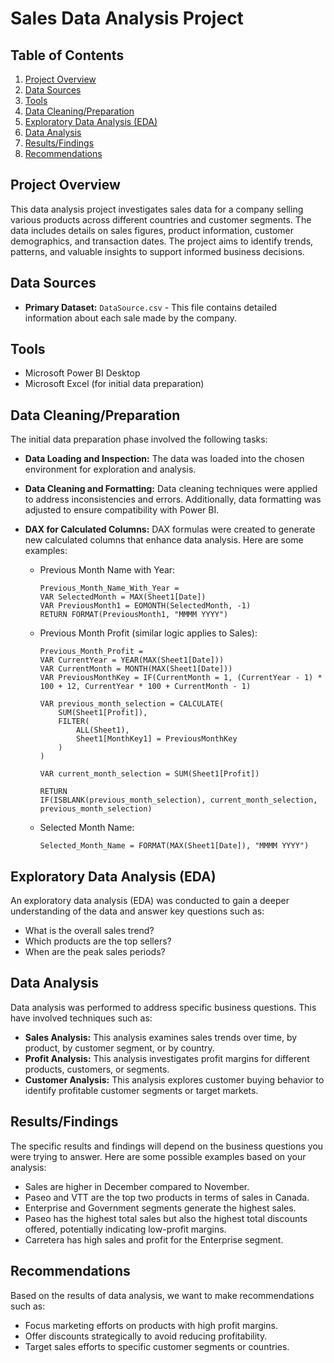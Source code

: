 # Sales Data Analysis Project

## Table of Contents

1. [Project Overview](#project-overview)
2. [Data Sources](#data-sources)
3. [Tools](#tools)
4. [Data Cleaning/Preparation](#data-cleaningpreparation)
5. [Exploratory Data Analysis (EDA)](#exploratory-data-analysis-eda)
6. [Data Analysis](#data-analysis)
7. [Results/Findings](#resultsfindings)
8. [Recommendations](#recommendations)

## Project Overview

This data analysis project investigates sales data for a company selling various products across different countries and customer segments. The data includes details on sales figures, product information, customer demographics, and transaction dates. The project aims to identify trends, patterns, and valuable insights to support informed business decisions.

## Data Sources

* **Primary Dataset:** `DataSource.csv` - This file contains detailed information about each sale made by the company.

## Tools

* Microsoft Power BI Desktop
* Microsoft Excel (for initial data preparation)

## Data Cleaning/Preparation

The initial data preparation phase involved the following tasks:

* **Data Loading and Inspection:**
The data was loaded into the chosen environment for exploration and analysis.

* **Data Cleaning and Formatting:**
Data cleaning techniques were applied to address inconsistencies and errors. Additionally, data formatting was adjusted to ensure compatibility with Power BI.

* **DAX for Calculated Columns:**
DAX formulas were created to generate new calculated columns that enhance data analysis. Here are some examples:

  - Previous Month Name with Year:

    ```dax
    Previous_Month_Name_With_Year = 
    VAR SelectedMonth = MAX(Sheet1[Date])
    VAR PreviousMonth1 = EOMONTH(SelectedMonth, -1)
    RETURN FORMAT(PreviousMonth1, "MMMM YYYY")
    ```

  - Previous Month Profit (similar logic applies to Sales):

    ```dax
    Previous_Month_Profit = 
    VAR CurrentYear = YEAR(MAX(Sheet1[Date]))
    VAR CurrentMonth = MONTH(MAX(Sheet1[Date]))
    VAR PreviousMonthKey = IF(CurrentMonth = 1, (CurrentYear - 1) * 100 + 12, CurrentYear * 100 + CurrentMonth - 1)
    
    VAR previous_month_selection = CALCULATE(
        SUM(Sheet1[Profit]),
        FILTER(
            ALL(Sheet1),
            Sheet1[MonthKey1] = PreviousMonthKey
        )
    )
    
    VAR current_month_selection = SUM(Sheet1[Profit])
    
    RETURN
    IF(ISBLANK(previous_month_selection), current_month_selection, previous_month_selection)
    ```

  - Selected Month Name:

    ```dax
    Selected_Month_Name = FORMAT(MAX(Sheet1[Date]), "MMMM YYYY")
    ```

## Exploratory Data Analysis (EDA)

An exploratory data analysis (EDA) was conducted to gain a deeper understanding of the data and answer key questions such as:

* What is the overall sales trend?
* Which products are the top sellers?
* When are the peak sales periods?

## Data Analysis

Data analysis was performed to address specific business questions. This have involved techniques such as:

* **Sales Analysis:** This analysis examines sales trends over time, by product, by customer segment, or by country.
* **Profit Analysis:** This analysis investigates profit margins for different products, customers, or segments.
* **Customer Analysis:** This analysis explores customer buying behavior to identify profitable customer segments or target markets.

## Results/Findings

The specific results and findings will depend on the business questions you were trying to answer. Here are some possible examples based on your analysis:

* Sales are higher in December compared to November.
* Paseo and VTT are the top two products in terms of sales in Canada.
* Enterprise and Government segments generate the highest sales.
* Paseo has the highest total sales but also the highest total discounts offered, potentially indicating low-profit margins.
* Carretera has high sales and profit for the Enterprise segment.

## Recommendations

Based on the results of data analysis, we want to make recommendations such as:

* Focus marketing efforts on products with high profit margins.
* Offer discounts strategically to avoid reducing profitability.
* Target sales efforts to specific customer segments or countries.
